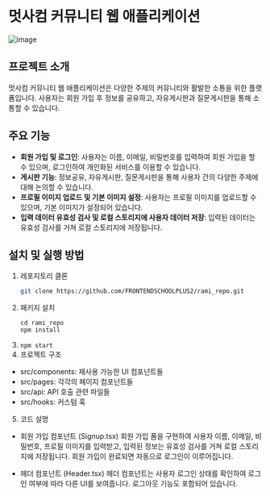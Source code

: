 # 멋사컴 커뮤니티 웹 애플리케이션
![image](https://github.com/user-attachments/assets/c4d54e4b-a285-4194-8274-50bf236d9ac0)

## 프로젝트 소개
멋사컴 커뮤니티 웹 애플리케이션은 다양한 주제의 커뮤니티와 활발한 소통을 위한 플랫폼입니다. 사용자는 회원 가입 후 정보를 공유하고, 자유게시판과 질문게시판을 통해 소통할 수 있습니다.

## 주요 기능
- **회원 가입 및 로그인**: 사용자는 이름, 이메일, 비밀번호를 입력하여 회원 가입을 할 수 있으며, 로그인하여 개인화된 서비스를 이용할 수 있습니다.
- **게시판 기능**: 정보공유, 자유게시판, 질문게시판을 통해 사용자 간의 다양한 주제에 대해 논의할 수 있습니다.
- **프로필 이미지 업로드 및 기본 이미지 설정**: 사용자는 프로필 이미지를 업로드할 수 있으며, 기본 이미지가 설정되어 있습니다.
- **입력 데이터 유효성 검사 및 로컬 스토리지에 사용자 데이터 저장**: 입력된 데이터는 유효성 검사를 거쳐 로컬 스토리지에 저장됩니다.

## 설치 및 실행 방법
1. 레포지토리 클론
   ```bash
   git clone https://github.com/FRONTENDSCHOOLPLUS2/rami_repo.git
2. 패키지 설치
   ```
   cd rami_repo
   npm install
   ```
3. ```npm start```
4. 프로젝트 구조
- src/components: 재사용 가능한 UI 컴포넌트들
- src/pages: 각각의 페이지 컴포넌트들
- src/api: API 호출 관련 파일들
- src/hooks: 커스텀 훅

5. 코드 설명
- 회원 가입 컴포넌트 (Signup.tsx)
회원 가입 폼을 구현하여 사용자 이름, 이메일, 비밀번호, 프로필 이미지를 입력받고, 입력된 정보는 유효성 검사를 거쳐 로컬 스토리지에 저장됩니다. 회원 가입이 완료되면 자동으로 로그인이 이루어집니다.

- 헤더 컴포넌트 (Header.tsx)
헤더 컴포넌트는 사용자 로그인 상태를 확인하여 로그인 여부에 따라 다른 UI를 보여줍니다. 로그아웃 기능도 포함되어 있습니다.
